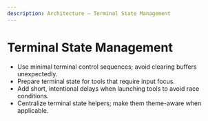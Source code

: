 ```yaml
---
description: Architecture — Terminal State Management
---
```


# Terminal State Management

- Use minimal terminal control sequences; avoid clearing buffers unexpectedly.
- Prepare terminal state for tools that require input focus.
- Add short, intentional delays when launching tools to avoid race conditions.
- Centralize terminal state helpers; make them theme-aware when applicable.
